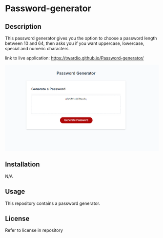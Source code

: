 # Password-generator

## Description

This password generator gives you the option to choose a password length between 10 and 64, then asks you if you want uppercase, lowercase, special and numeric characters. 

link to live application: https://twardio.github.io/Password-generator/


![Password Generator](liveapp.png)


## Installation

N/A

## Usage

This repository contains a password generator.

## License

Refer to license in repository